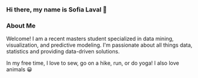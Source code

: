 ### Hi there, my name is Sofia Laval 👋
### About Me
Welcome! I am a recent masters student specialized in data mining, visualization, and predictive modeling. I'm passionate about all things data, statistics and providing data-driven solutions. 

In my free time, I love to sew, go on a hike, run, or do yoga! I also love animals 😀
<!--
**sofialaval/sofialaval** is a ✨ _special_ ✨ repository because its `README.md` (this file) appears on your GitHub profile.

Here are some ideas to get you started:

- 🔭 I’m currently working on ...
- 🌱 I’m currently learning ...
- 👯 I’m looking to collaborate on ...
- 🤔 I’m looking for help with ...
- 💬 Ask me about ...
- 📫 How to reach me: ...
- 😄 Pronouns: ...
- ⚡ Fun fact: ...
-->
